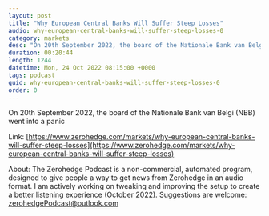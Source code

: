 ```yaml
---
layout: post
title: "Why European Central Banks Will Suffer Steep Losses"
audio: why-european-central-banks-will-suffer-steep-losses-0
category: markets
desc: "On 20th September 2022, the board of the Nationale Bank van Belgi (NBB) went into a panic"
duration: 00:20:44
length: 1244
datetime: Mon, 24 Oct 2022 08:15:00 +0000
tags: podcast
guid: why-european-central-banks-will-suffer-steep-losses-0
order: 0
---
```

On 20th September 2022, the board of the Nationale Bank van Belgi (NBB) went into a panic

Link: [https://www.zerohedge.com/markets/why-european-central-banks-will-suffer-steep-losses](https://www.zerohedge.com/markets/why-european-central-banks-will-suffer-steep-losses)

About: The Zerohedge Podcast is a non-commercial, automated program, designed to give people a way to get news from Zerohedge in an audio format.  I am actively working on tweaking and improving the setup to create a better listening experience (October 2022).  Suggestions are welcome: [zerohedgePodcast@outlook.com](mailto:zerohedgePodcast@outlook.com)
